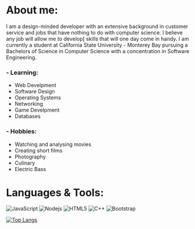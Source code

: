 # About me:
I am a design-minded developer with an extensive background in customer service and jobs that have nothing to do with computer science. I believe any job will allow me to develop[ skills that will one day come in handy. I am currently a student at California State University - Monterey Bay pursuing a Bachelors of Science in Computer Science with a concentration in Software Engineering.

### - Learning:
- Web Develpment
- Software Design
- Operating Systems
- Networking
- Game Develpment
- Databases

### - Hobbies:
- Watching and analysing movies
- Creating short films
- Photography
- Culinary 
- Electric Bass

# Languages & Tools:
![JavaScript](https://img.shields.io/badge/-JavaScript-black?style=flat-square&logo=javascript)
![Nodejs](https://img.shields.io/badge/-Nodejs-black?style=flat-square&logo=Node.js)
![HTML5](https://img.shields.io/badge/-HTML5-E34F26?style=flat-square&logo=html5&logoColor=white)
![C++](https://img.shields.io/badge/-C++-1572B6?style=flat-square&logo=css3)
![Bootstrap](https://img.shields.io/badge/-Bootstrap-563D7C?style=flat-square&logo=bootstrap)

[![Top Langs](https://github-readme-stats.vercel.app/api/top-langs/?username=dr-huitzil&layout=compact)](https://github.com/dr-huitzil/github-readme-stats)


